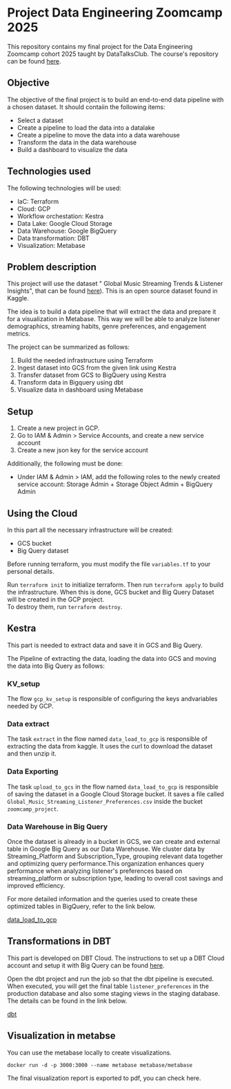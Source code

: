 # Project Data Engineering Zoomcamp 2025

This repository contains my final project for the Data Engineering Zoomcamp cohort 2025 taught by DataTalksClub. The course's repository can be found [here](https://github.com/DataTalksClub/data-engineering-zoomcamp/tree/main).

## Objective

The objective of the final project is to build an end-to-end data pipeline with a chosen dataset. It should contaiin the following items:

- Select a dataset
- Create a pipeline to load the data into a datalake
- Create a pipeline to move the data into a data warehouse
- Transform the data in the data warehouse
- Build a dashboard to visualize the data

## Technologies used

The following technologies will be used:

- IaC: Terraform
- Cloud: GCP
- Workflow orchestation: Kestra
- Data Lake: Google Cloud Storage
- Data Warehouse: Google BigQuery
- Data transformation: DBT
- Visualization: Metabase

## Problem description

This project will use the dataset " Global Music Streaming Trends & Listener Insights", that can be found [here](https://www.kaggle.com/datasets/atharvasoundankar/global-music-streaming-trends-and-listener-insights/data)). This is an open source dataset found in Kaggle.

The idea is to build a data pipeline that will extract the data and prepare it for a visualization in Metabase. This way we will be able to analyze listener demographics, streaming habits, genre preferences, and engagement metrics.

The project can be summarized as follows:

1. Build the needed infrastructure using Terraform
2. Ingest dataset into GCS from the given link using Kestra
3. Transfer dataset from GCS to BigQuery using Kestra
4. Transform data in Bigquery using dbt
5. Visualize data in dashboard using Metabase

## Setup

1. Create a new project in GCP.
2. Go to IAM & Admin > Service Accounts, and create a new service account
3. Create a new json key for the service account

Additionally, the following must be done:

- Under IAM & Admin > IAM, add the following roles to the newly created service account: Storage Admin + Storage Object Admin + BigQuery Admin

## Using the Cloud

In this part all the necessary infrastructure will be created:

- GCS bucket
- Big Query dataset

Before running terraform, you must modify the file `variables.tf` to your personal details.

Run `terraform init` to initialize terraform. Then run `terraform apply` to build the infrastructure. When this is done, GCS bucket and Big Query Dataset will be created in the GCP project.\
To destroy them, run `terraform destroy`.

## Kestra

This part is needed to extract data and save it in GCS and Big Query.

The Pipeline of extracting the data, loading the data into GCS and moving the data into Big Query as follows:

### KV_setup

The flow `gcp_kv_setup` is responsible of configuring the keys andvariables needed by GCP.

### Data extract

The task `extract` in the flow named `data_load_to_gcp` is responsible of extracting the data from kaggle. It uses the curl to download the dataset and then unzip it.

### Data Exporting

The task `upload_to_gcs` in the flow named `data_load_to_gcp` is responsible of saving the dataset in a Google Cloud Storage bucket. It saves a file called `Global_Music_Streaming_Listener_Preferences.csv` inside the bucket `zoomcamp_project`.

### Data Warehouse in Big Query

Once the dataset is already in a bucket in GCS, we can create and external table in Google Big Query as our Data Warehouse. We cluster data by Streaming_Platform and Subscription_Type, grouping relevant data together and optimizing query performance.This organization enhances query performance when analyzing listener's preferences based on streaming_platform or subscription type, leading to overall cost savings and improved efficiency.

For more detailed information and the queries used to create these optimized tables in BigQuery, refer to the link below.

[data_load_to_gcp](https://github.com/SitaraJin/zoomcamp_project_2025/blob/7b232bdf3cd79bca1abeb15c02a9b5947a6e1be7/kestra/data_load_to_gcp.yaml)

## Transformations in DBT

This part is developed on DBT Cloud. The instructions to set up a DBT Cloud account and setup it with Big Query can be found [here](https://github.com/DataTalksClub/data-engineering-zoomcamp/blob/main/04-analytics-engineering/dbt_cloud_setup.md).

Open the dbt project and run the job so that the dbt pipeline is executed. When executed, you will get the final table `listener_preferences` in the production database and also some staging views in the staging database. The details can be found in the link below.

[dbt](https://github.com/SitaraJin/zoomcamp_project_2025/tree/7b232bdf3cd79bca1abeb15c02a9b5947a6e1be7/dbt)

## Visualization in metabse

You can use the metabase locally to create visualizations.

```
docker run -d -p 3000:3000 --name metabase metabase/metabase
```

The final visualization report is exported to pdf, you can check here.
